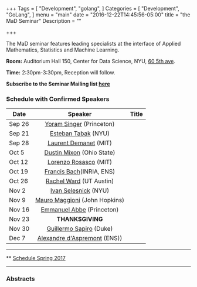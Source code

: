 +++
Tags = [
  "Development",
  "golang",
]
Categories = [
  "Development",
  "GoLang",
]
menu = "main"
date = "2016-12-22T14:45:56-05:00"
title = "the MaD Seminar"
Description = ""

+++

The MaD seminar features leading specialists at the interface
of Applied Mathematics, Statistics and Machine Learning. 

**Room:** Auditorium Hall 150, Center for Data Science, NYU, [60 5th ave](https://www.google.com/maps/place/NYU+Center+for+Data+Science/@40.735016,-73.9969907,17z/data=!3m1!4b1!4m5!3m4!1s0x89c2599787834ad9:0x5dd8af15d9fbc8a3!8m2!3d40.735016!4d-73.994802).

**Time:** 2:30pm-3:30pm, Reception will follow. 

**Subscribe to the Seminar Mailing list [here](http://cims.nyu.edu/mailman/listinfo/mad)**

### Schedule with Confirmed Speakers

| Date        | Speaker       | Title |
| ----------- |:-------------:|:-----------:| 
| Sep 26      | [Yoram Singer](http://www.cs.princeton.edu/~ysinger/) (Princeton)  |  |
| Sep 21      | [Esteban Tabak](http://www.math.nyu.edu/faculty/tabak/) (NYU) |     |
| Sep 28 | [Laurent Demanet](http://math.mit.edu/icg/people/laurent.html) (MIT)     |  |
| Oct 5 | [Dustin Mixon](https://people.math.osu.edu/mixon.23/) (Ohio State)     |  |
| Oct 12 |  [Lorenzo Rosasco](http://web.mit.edu/lrosasco/www/) (MIT)  |  |
| Oct 19 |  [Francis Bach](http://www.di.ens.fr/~fbach/)(INRIA, ENS)      |    |
| Oct 26 | [Rachel Ward](https://www.ma.utexas.edu/users/rachel/) (UT Austin)      | |
| Nov 2 | [Ivan Selesnick](http://eeweb.poly.edu/iselesni/) (NYU)  |  | 
| Nov 9 | [Mauro Maggioni](http://www.math.jhu.edu/~mauro/) (John Hopkins)      |  |
| Nov 16 | [Emmanuel Abbe](http://www.ee.princeton.edu/research/eabbe/?q=node/1) (Princeton)  |  |
| Nov 23 | **THANKSGIVING**      | 
| Nov 30 | [Guillermo Sapiro](http://ece.duke.edu/faculty/guillermo-sapiro)  (Duke)    | |
| Dec 7 | [Alexandre d'Aspremont](http://www.di.ens.fr/~aspremon/) (ENS)) |  |

---

** [Schedule Spring 2017](https://mathsanddatanyu.github.io/website/seminar_spring2017/)

---
### Abstracts 


